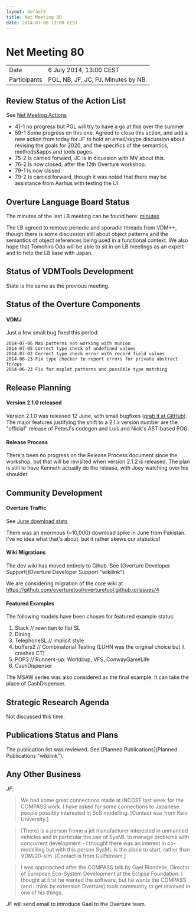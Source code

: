 ```yaml
---
layout: default
title: Net Meeting 80
date: 2014-07-06 13:00 CEST
---
```


# Net Meeting 80

|||
|---|---|
| Date | 6 July 2014, 13:00 CEST |
| Participants | PGL, NB, JF, JC, PJ. Minutes by NB. |

## Review Status of the Action List

See [Net Meeting Actions](actions.html)

-   41-1 no progress but PGL will try to have a go at this over the
    summer
-   59-1 Some progress on this one. Agreed to close this action, and add
    a new action from today for JF to hold an email/skype discussion
    about revising the goals for 2020, and the specifics of the
    semantics, methods&apps and tools pages.
-   75-2 Is carried forward, JC is in dicussion with MV about this.
-   76-2 Is now closed, after the 12th Overture workshop.
-   79-1 Is now closed.
-   79-2 Is carried forward, though it was noted that there may be
    assistance from Aarhus with testing the UI.

## Overture Language Board Status

The minutes of the last LB meeting can be found here:
[minutes](http://wiki.overturetool.org/index.php/Minutes_of_the_LB_NM%2C_29th_June_2014)

The LB agreed to remove periodic and sporadic threads from VDM++, though
there is some discussion still about object patterns and the semantics
of object references being used in a functional context. We also hope
that Tomohiro Oda will be able to sit in on LB meetings as an expert and
to help the LB liase with Japan.

## Status of VDMTools Development

State is the same as the previous meeting.

## Status of the Overture Components

#### VDMJ

Just a few small bug fixed this period:

~~~
2014-07-06 Map patterns not working with munion
2014-07-05 Correct type check of undefined values
2014-07-02 Correct type check error with record field values
2014-06-23 Fix type checker to report errors for private abstract fn/ops
2014-06-23 Fix for maplet patterns and possible type matching
~~~

## Release Planning

#### Version 2.1.0 released

Version 2.1.0 was released 12 June, with small bugfixes ([grab it at
GitHub](https://github.com/overturetool/overture/releases/tag/Release%2F2.1.0)).
The major features justifying the shift to a 2.1.x version number are
the "official" release of PeterJ's codegen and Luís and Nick's AST-based
POG.

#### Release Process

There's been no progress on the Release Process document since the
workshop, but that will be revisited when version 2.1.2 is released. The
plan is still to have Kenneth actually do the release, with Joey
watching over his shoulder.

## Community Development

#### Overture Traffic

See [June download
stats](https://sourceforge.net/projects/overture/files/stats/timeline?dates=2014-06-01+to+2014-07-01)

There was an enormous (\~10,000) download spike in June from Pakistan.
I've no idea what that's about, but it rather skews our statistics!

#### Wiki Migrations

The dev wiki has moved entirely to Gihub. See [Overture Developer
Support](Overture Developer Support "wikilink").

We are considering migration of the core wiki at
<https://github.com/overturetool/overturetool.github.io/issues/4>

#### Featured Examples

The following models have been chosen for featured example status:

1.  Stack // rewritten to flat SL
2.  Dining
3.  TelephoneSL // implicit style
4.  buffers2 // Combinatorial Testing (LUHN was the original choice but
    it crashes CT)
5.  POP3 // Runners-up: Worldcup, VFS, ConwayGameLife
6.  CashDispenser

The MSAW series was also considered as the final example. It can take
the place of CashDispenser.

## Strategic Research Agenda

Not discussed this time.

## Publications Status and Plans

The publication list was reviewed. See [Planned
Publications](Planned Publications "wikilink").

## Any Other Business

_JF_:

> We had some great connections made at INCOSE last week for the COMPASS work. I have asked for some connections to Japanese people possibly interested in SoS modelling. [Contact was from Keio University.]

> [There] is a person frome a jet manufacturer interested in unmanned vehicles and in particular the use of SysML to manage problems with concurrent development - I thought there was an interest in co-modelling but with this person SysML is the place to start, rather than VDM/20-sim. [Contact is from Gulfstream.]

> I was approached after the COMPASS talk by Gael Blondelle, Director of European Eco-System Development at the Eclipse Foundation. I thought at first he wanted the software, but he wants the COMPASS (and I think by extension Overture) tools community to get involved in one of his things.

JF will send email to introduce Gael to the Overture team.

